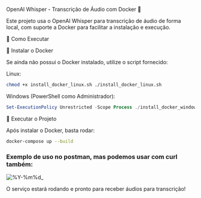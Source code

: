 OpenAI Whisper - Transcrição de Áudio com Docker 🚀

Este projeto usa o OpenAI Whisper para transcrição de áudio de forma local, com suporte a Docker para facilitar a instalação e execução.

📌 Como Executar

🔹 Instalar o Docker

Se ainda não possui o Docker instalado, utilize o script fornecido:

Linux:
``` bash 
chmod +x install_docker_linux.sh ./install_docker_linux.sh
``` 

Windows (PowerShell como Administrador):
``` powershell
Set-ExecutionPolicy Unrestricted -Scope Process ./install_docker_windows.ps1
``` 

🔹 Executar o Projeto

Após instalar o Docker, basta rodar:

``` bash 
docker-compose up --build
```
### Exemplo de uso no postman, mas podemos usar com curl também:
![%Y-%m%d_](https://github.com/user-attachments/assets/0b676cc0-b64b-4f9c-b249-da70e503f529)



O serviço estará rodando e pronto para receber áudios para transcrição!


